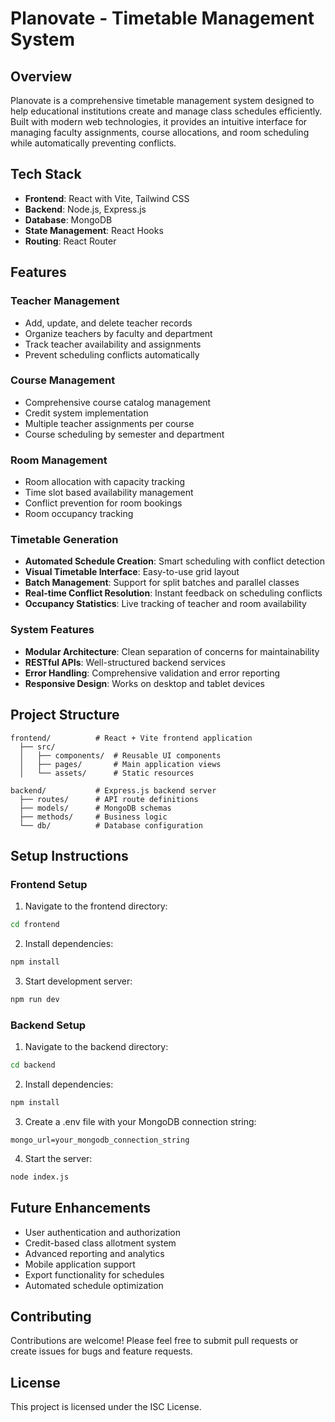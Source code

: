 # Planovate - Timetable Management System

## Overview
Planovate is a comprehensive timetable management system designed to help educational institutions create and manage class schedules efficiently. Built with modern web technologies, it provides an intuitive interface for managing faculty assignments, course allocations, and room scheduling while automatically preventing conflicts.

## Tech Stack
- **Frontend**: React with Vite, Tailwind CSS
- **Backend**: Node.js, Express.js
- **Database**: MongoDB
- **State Management**: React Hooks
- **Routing**: React Router

## Features

### Teacher Management
- Add, update, and delete teacher records
- Organize teachers by faculty and department
- Track teacher availability and assignments
- Prevent scheduling conflicts automatically

### Course Management
- Comprehensive course catalog management
- Credit system implementation
- Multiple teacher assignments per course
- Course scheduling by semester and department

### Room Management
- Room allocation with capacity tracking
- Time slot based availability management
- Conflict prevention for room bookings
- Room occupancy tracking

### Timetable Generation
- **Automated Schedule Creation**: Smart scheduling with conflict detection
- **Visual Timetable Interface**: Easy-to-use grid layout
- **Batch Management**: Support for split batches and parallel classes
- **Real-time Conflict Resolution**: Instant feedback on scheduling conflicts
- **Occupancy Statistics**: Live tracking of teacher and room availability

### System Features
- **Modular Architecture**: Clean separation of concerns for maintainability
- **RESTful APIs**: Well-structured backend services
- **Error Handling**: Comprehensive validation and error reporting
- **Responsive Design**: Works on desktop and tablet devices

## Project Structure
```
frontend/          # React + Vite frontend application
  ├── src/
  │   ├── components/  # Reusable UI components
  │   ├── pages/       # Main application views
  │   └── assets/      # Static resources
  
backend/           # Express.js backend server
  ├── routes/      # API route definitions
  ├── models/      # MongoDB schemas
  ├── methods/     # Business logic
  └── db/          # Database configuration
```

## Setup Instructions

### Frontend Setup
1. Navigate to the frontend directory:
```bash
cd frontend
```
2. Install dependencies:
```bash
npm install
```
3. Start development server:
```bash
npm run dev
```

### Backend Setup
1. Navigate to the backend directory:
```bash
cd backend
```
2. Install dependencies:
```bash
npm install
```
3. Create a .env file with your MongoDB connection string:
```
mongo_url=your_mongodb_connection_string
```
4. Start the server:
```bash
node index.js
```

## Future Enhancements
- User authentication and authorization
- Credit-based class allotment system
- Advanced reporting and analytics
- Mobile application support
- Export functionality for schedules
- Automated schedule optimization

## Contributing
Contributions are welcome! Please feel free to submit pull requests or create issues for bugs and feature requests.

## License
This project is licensed under the ISC License.


